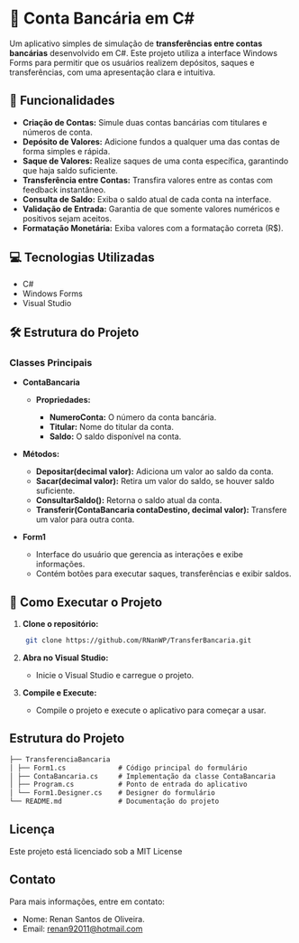 # 🏦 Conta Bancária em C#

Um aplicativo simples de simulação de **transferências entre contas bancárias** desenvolvido em C#. Este projeto utiliza a interface Windows Forms para permitir que os usuários realizem depósitos, saques e transferências, com uma apresentação clara e intuitiva.

## 📖 Funcionalidades

- **Criação de Contas:** Simule duas contas bancárias com titulares e números de conta.
- **Depósito de Valores:** Adicione fundos a qualquer uma das contas de forma simples e rápida.
- **Saque de Valores:** Realize saques de uma conta específica, garantindo que haja saldo suficiente.
- **Transferência entre Contas:** Transfira valores entre as contas com feedback instantâneo.
- **Consulta de Saldo:** Exiba o saldo atual de cada conta na interface.
- **Validação de Entrada:** Garantia de que somente valores numéricos e positivos sejam aceitos.
- **Formatação Monetária:** Exiba valores com a formatação correta (R$).

## 💻 Tecnologias Utilizadas

- C#
- Windows Forms
- Visual Studio

## 🛠 Estrutura do Projeto

### Classes Principais
- **ContaBancaria**

    - **Propriedades:**

        - **NumeroConta:** O número da conta bancária.
        - **Titular:** Nome do titular da conta.
        - **Saldo:** O saldo disponível na conta.

- **Métodos:**

    - **Depositar(decimal valor):** Adiciona um valor ao saldo da conta.
    - **Sacar(decimal valor):** Retira um valor do saldo, se houver saldo suficiente.
    - **ConsultarSaldo():** Retorna o saldo atual da conta.
    - **Transferir(ContaBancaria contaDestino, decimal valor):** Transfere um valor para outra conta.

- **Form1**

    - Interface do usuário que gerencia as interações e exibe informações.
    - Contém botões para executar saques, transferências e exibir saldos.

## 🚀 Como Executar o Projeto

1. **Clone o repositório:**

```bash
    git clone https://github.com/RNanWP/TransferBancaria.git
```

2. **Abra no Visual Studio:**
    - Inicie o Visual Studio e carregue o projeto.

3. **Compile e Execute:**
    - Compile o projeto e execute o aplicativo para começar a usar.

## Estrutura do Projeto

```markdown
├── TransferenciaBancaria
│ ├── Form1.cs             # Código principal do formulário
│ ├── ContaBancaria.cs     # Implementação da classe ContaBancaria
│ ├── Program.cs           # Ponto de entrada do aplicativo
│ └── Form1.Designer.cs    # Designer do formulário
└── README.md              # Documentação do projeto
```

## Licença

Este projeto está licenciado sob a MIT License

## Contato

Para mais informações, entre em contato:

- Nome: Renan Santos de Oliveira.
- Email: renan92011@hotmail.com
